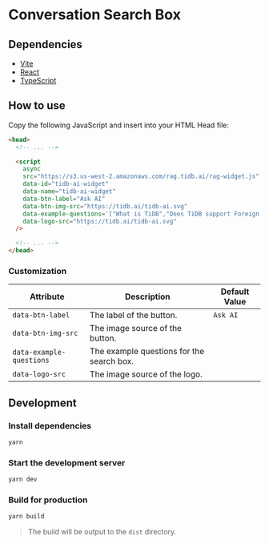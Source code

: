 # Conversation Search Box

## Dependencies

- [Vite](https://vitejs.dev/)
- [React](https://reactjs.org/)
- [TypeScript](https://www.typescriptlang.org/)

## How to use

Copy the following JavaScript and insert into your HTML Head file:

```html
<head>
  <!-- ... -->

  <script
    async
    src="https://s3.us-west-2.amazonaws.com/rag.tidb.ai/rag-widget.js"
    data-id="tidb-ai-widget"
    data-name="tidb-ai-widget"
    data-btn-label="Ask AI"
    data-btn-img-src="https://tidb.ai/tidb-ai.svg"
    data-example-questions='["What is TiDB","Does TiDB support Foreign Key","What is TiDB Serverless","How to use TiDB Serverless"]'
    data-logo-src="https://tidb.ai/tidb-ai.svg"
  />

  <!-- ... -->
</head>
```

### Customization

| Attribute                | Description                               | Default Value |
| ------------------------ | ----------------------------------------- | ------------- |
| `data-btn-label`         | The label of the button.                  | `Ask AI`      |
| `data-btn-img-src`       | The image source of the button.           |               |
| `data-example-questions` | The example questions for the search box. |               |
| `data-logo-src`          | The image source of the logo.             |               |

## Development

### Install dependencies

```bash
yarn
```

### Start the development server

```bash
yarn dev
```

### Build for production

```bash
yarn build
```

> The build will be output to the `dist` directory.
